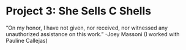 # Project 3: She Sells C Shells

“On my honor, I have not given, nor received, nor witnessed any unauthorized assistance on this work.” -Joey Massoni (I worked with Pauline Callejas)
